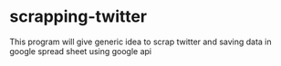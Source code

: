# scrapping-twitter
This program will give generic idea to scrap twitter and saving data in google spread sheet using google api
